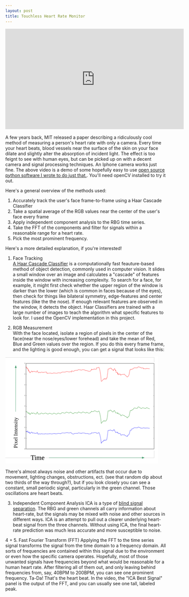 ```yaml
---
layout: post
title: Touchless Heart Rate Monitor
---
```


<iframe width="560" height="315" src="https://www.youtube.com/embed/ciPy2Ac-Hbc#t=30s" frameborder="0" allowfullscreen></iframe>

A few years back, MIT released a paper describing a ridiculously cool method of measuring a person's heart rate with only a camera. Every time your heart beats, blood vessels near the surface of the skin on your face dilate and slightly alter the absorption of incident light. The effect is too feignt to see with human eyes, but can be picked up on with a decent camera and signal processing techniques. An Iphone camera works just fine. The above video is a demo of some hopefully easy to use [open source python software I wrote to do just that.](https://github.com/dwieker/FaceTrack). You'll need openCV installed to try it out.

Here's a general overview of the methods used:   
1. Accurately track the user's face frame-to-frame using a Haar Cascade Classifier  
2. Take a spatial average of the RGB values near the center of the user's face every frame   
3. Apply independent component analysis to the RBG time series.   
4. Take the FFT of the components and filter for signals within a reasonable range for a heart rate.  
5. Pick the most prominent frequency.  

Here's a more detailed explanation, if you're interested!

1. Face Tracking  
[A Haar Cascade Classifier](http://docs.opencv.org/2.4/modules/objdetect/doc/cascade_classification.html) is a computationally fast feauture-based method of object detection, commonly used in computer vision. It slides a small window over an image and calculates a "cascade" of features inside the window with increasing complexity. To search for a face, for example, it might first check whether the upper region of the window is darker than the lower (which is common in faces because of the eyes), then check for things like bilateral symmetry, edge-features and center features (like the the nose). If enough relevant features are observed in the window, it detects the object. Haar Classifiers are trained with a large number of images to teach the algorithm what specific features to look for. I used the OpenCV implementation in this project. 

2. RGB Measurement  
With the face located, isolate a region of pixels in the center of the face(near the nose/eyes/lower forehead) and take the mean of Red, Blue and Green values over the region. If you do this every frame frame, and the lighting is good enough, you can get a signal that looks like this:

![Output](https://github.com/dwieker/dwieker.github.io/blob/master/images/series.png?raw=true)

There's almost always noise and other artifacts that occur due to movement, lighting changes, obstructions, ect. (see that random dip about two thirds of the way through?), but if you look closely you can see a constant, small periodic signal, particularly in the green channel. Those oscillations are heart beats.

3. Independent Component Analysis
ICA is a type of [blind signal separation](https://en.wikipedia.org/wiki/Blind_signal_separation). The RBG and green channels all carry information about heart-rate, but the signals may be mixed with noise and other sources in different ways. ICA is an attempt to pull out a clearer underlying heart-beat signal from the three channels. Without using ICA, the final heart-rate prediction was much less accurate and more susceptible to noise. 

4 + 5. Fast Fourier Transform (FFT)
Applying the FFT to the time series signal transforms the signal from the time domain to a frequency domain. All sorts of frequencies are contained within this signal due to the environment or even how the specific camera operates. Hopefully, most of those unwanted signals have frequencies beyond what would be reasonable for a human heart rate. After filtering all of them out, and only leaving behind frequencies from, say, 40BPM to 200BPM, you can see one prominent frequency. Ta-Da! That's the heart beat. In the video, the "ICA Best Signal" panel is the output of the FFT, and you can usually see one tall, labeled peak. 
